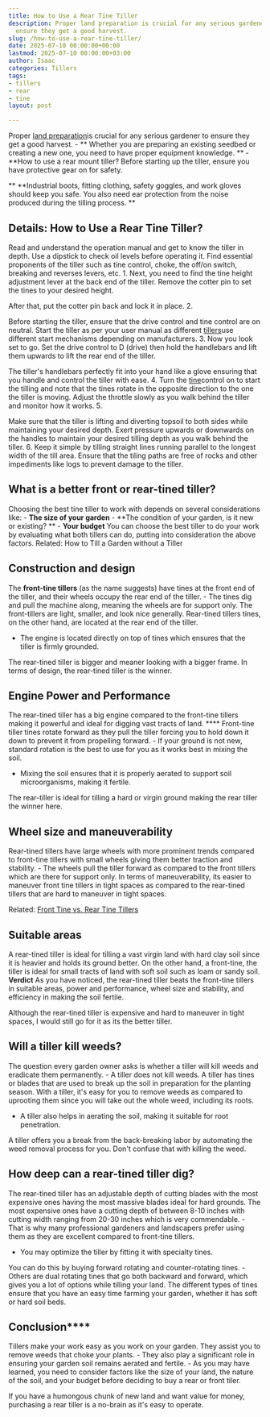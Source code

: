 ```yaml
---
title: How to Use a Rear Tine Tiller
description: Proper land preparation is crucial for any serious gardener to 
  ensure they get a good harvest.
slug: /how-to-use-a-rear-tine-tiller/
date: 2025-07-10 00:00:00+00:00
lastmod: 2025-07-10 00:00:00+03:00
author: Isaac
categories: Tillers
tags:
- tillers
- rear
- tine
layout: post

---
```

Proper [land preparation](https://www.indstate.edu/university-engagement/sustainability/garden/tiller-usage-and-soil-health-information)is crucial for any serious gardener to ensure they get a good harvest. - ** Whether you are preparing an existing seedbed or creating a new one, you need to have proper equipment knowledge. ** - **How to use a rear mount tiller? Before starting up the tiller, ensure you have protective gear on for safety.

** **Industrial boots, fitting clothing, safety goggles, and work gloves should keep you safe. You also need ear protection from the noise produced during the tilling process. **

##  Details: How to Use a Rear Tine Tiller?

Read and understand the operation manual and get to know the tiller in depth. Use a dipstick to check oil levels before operating it. Find essential proponents of the tiller such as tine control, choke, the off/on switch, breaking and reverses levers, etc. 1. Next, you need to find the tine height adjustment lever at the back end of the tiller. Remove the cotter pin to set the tines to your desired height.

After that, put the cotter pin back and lock it in place. 2.

Before starting the tiller, ensure that the drive control and tine control are on neutral. Start the tiller as per your user manual as different [tillers](https://pestpolicy.com/best-rear-tine-tiller/)use different start mechanisms depending on manufacturers. 3. Now you look set to go. Set the drive control to D (drive) then hold the handlebars and lift them upwards to lift the rear end of the tiller.

The tiller's handlebars perfectly fit into your hand like a glove ensuring that you handle and control the tiller with ease. 4. Turn the [tine](https://pestpolicy.com/front-tine-vs-rear-tine-tillers/)control on to start the tilling and note that the tines rotate in the opposite direction to the one the tiller is moving. Adjust the throttle slowly as you walk behind the tiller and monitor how it works. 5.

Make sure that the tiller is lifting and diverting topsoil to both sides while maintaining your desired depth. Exert pressure upwards or downwards on the handles to maintain your desired tilling depth as you walk behind the tiller. 6. Keep it simple by tilling straight lines running parallel to the longest width of the till area. Ensure that the tiling paths are free of rocks and other impediments like logs to prevent damage to the tiller.

##  What is a better front or rear-tined tiller?

Choosing the best tine tiller to work with depends on several considerations like: - **The size of your garden** - **The condition of your garden, is it new or existing? ** - **Your budget** You can choose the best tiller to do your work by evaluating what both tillers can do, putting into consideration the above factors. Related: How to Till a Garden without a Tiller

##  **Construction and design**

The **front-tine tillers** (as the name suggests) have tines at the front end of the tiller, and their wheels occupy the rear end of the tiller. - The tines dig and pull the machine along, meaning the wheels are for support only. The front-tillers are light, smaller, and look nice generally. Rear-tined tillers tines, on the other hand, are located at the rear end of the tiller.

- The engine is located directly on top of tines which ensures that the tiller is firmly grounded.

The rear-tined tiller is bigger and meaner looking with a bigger frame. In terms of design, the rear-tined tiller is the winner.

##  **Engine Power and Performance**

The rear-tined tiller has a big engine compared to the front-tine tillers making it powerful and ideal for digging vast tracts of land. **** Front-tine tiller tines rotate forward as they pull the tiller forcing you to hold down it down to prevent it from propelling forward. - If your ground is not new, standard rotation is the best to use for you as it works best in mixing the soil.

- Mixing the soil ensures that it is properly aerated to support soil microorganisms, making it fertile.

The rear-tiller is ideal for tilling a hard or virgin ground making the rear tiller the winner here.

##  **Wheel size and maneuverability**

Rear-tined tillers have large wheels with more prominent trends compared to front-tine tillers with small wheels giving them better traction and stability. - The wheels pull the tiller forward as compared to the front tillers which are there for support only. In terms of maneuverability, its easier to maneuver front tine tillers in tight spaces as compared to the rear-tined tillers that are hard to maneuver in tight spaces.

Related: [Front Tine vs. Rear Tine Tillers](https://pestpolicy.com/front-tine-vs-rear-tine-tillers/)

##  **Suitable areas**

A rear-tined tiller is ideal for tilling a vast virgin land with hard clay soil since it is heavier and holds its ground better. On the other hand, a front-tine, the tiller is ideal for small tracts of land with soft soil such as loam or sandy soil. **Verdict** As you have noticed, the rear-tined tiller beats the front-tine tillers in suitable areas, power and performance, wheel size and stability, and efficiency in making the soil fertile.

Although the rear-tined tiller is expensive and hard to maneuver in tight spaces, I would still go for it as its the better tiller.

##  **Will a tiller kill weeds?**

The question every garden owner asks is whether a tiller will kill weeds and eradicate them permanently. - A tiller does not kill weeds. A tiller has tines or blades that are used to break up the soil in preparation for the planting season. With a tiller, it's easy for you to remove weeds as compared to uprooting them since you will take out the whole weed, including its roots.

- A tiller also helps in aerating the soil, making it suitable for root penetration.

A tiller offers you a break from the back-breaking labor by automating the weed removal process for you. Don't confuse that with killing the weed.

##  **How deep can a rear-tined tiller dig?**

The rear-tined tiller has an adjustable depth of cutting blades with the most expensive ones having the most massive blades ideal for hard grounds. The most expensive ones have a cutting depth of between 8-10 inches with cutting width ranging from 20-30 inches which is very commendable. - That is why many professional gardeners and landscapers prefer using them as they are excellent compared to front-tine tillers.

- You may optimize the tiller by fitting it with specialty tines.

You can do this by buying forward rotating and counter-rotating tines. - Others are dual rotating tines that go both backward and forward, which gives you a lot of options while tilling your land. The different types of tines ensure that you have an easy time farming your garden, whether it has soft or hard soil beds.

##  **Conclusion******

Tillers make your work easy as you work on your garden. They assist you to remove weeds that choke your plants. - They also play a significant role in ensuring your garden soil remains aerated and fertile. - As you may have learned, you need to consider factors like the size of your land, the nature of the soil, and your budget before deciding to buy a rear or front tiler.

If you have a humongous chunk of new land and want value for money, purchasing a rear tiller is a no-brain as it's easy to operate.